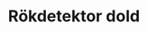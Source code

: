 ---
title: 'Rökdetektor dold'
symbol_image: '/images/symbols/kr/62.svg'
weight: 62
card: true
card_color: 'bg-symbol-red'
---